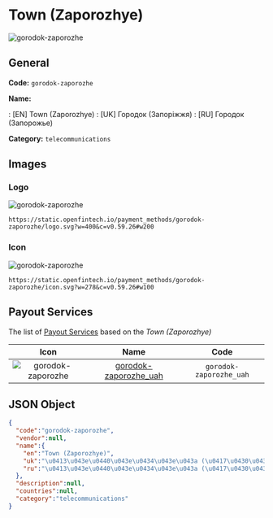 
# Town (Zaporozhye) 
![gorodok-zaporozhe](https://static.openfintech.io/payment_methods/gorodok-zaporozhe/logo.svg?w=400&c=v0.59.26#w200)  

## General 
**Code:** `gorodok-zaporozhe` 
 
**Name:** 
 
:	[EN] Town (Zaporozhye) 
:	[UK] Городок (Запоріжжя) 
:	[RU] Городок (Запорожье) 
 
**Category:** `telecommunications` 
 

## Images 

### Logo 
![gorodok-zaporozhe](https://static.openfintech.io/payment_methods/gorodok-zaporozhe/logo.svg?w=400&c=v0.59.26#w200)  

```
https://static.openfintech.io/payment_methods/gorodok-zaporozhe/logo.svg?w=400&c=v0.59.26#w200
```  

### Icon 
![gorodok-zaporozhe](https://static.openfintech.io/payment_methods/gorodok-zaporozhe/icon.svg?w=278&c=v0.59.26#w100)  

```
https://static.openfintech.io/payment_methods/gorodok-zaporozhe/icon.svg?w=278&c=v0.59.26#w100
```  

## Payout Services 
 
The list of [Payout Services](/payout-services/) based on the _Town (Zaporozhye)_ 

|Icon|Name|Code| 
|:---:|:---:|:---:| 
|![gorodok-zaporozhe](https://static.openfintech.io/payout_methods/gorodok-zaporozhe/icon.svg?w=278&c=v0.59.26#w40) |[gorodok-zaporozhe_uah](/payout-services/gorodok-zaporozhe_uah/)|`gorodok-zaporozhe_uah`| 
 

## JSON Object 

```json
{
  "code":"gorodok-zaporozhe",
  "vendor":null,
  "name":{
    "en":"Town (Zaporozhye)",
    "uk":"\u0413\u043e\u0440\u043e\u0434\u043e\u043a (\u0417\u0430\u043f\u043e\u0440\u0456\u0436\u0436\u044f)",
    "ru":"\u0413\u043e\u0440\u043e\u0434\u043e\u043a (\u0417\u0430\u043f\u043e\u0440\u043e\u0436\u044c\u0435)"
  },
  "description":null,
  "countries":null,
  "category":"telecommunications"
}
```  
